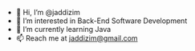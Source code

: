 - 👋 Hi, I’m @jaddizim
- 👀 I’m interested in Back-End Software Development
- 🌱 I’m currently learning Java
- 📫 Reach me at jaddizim@gmail.com

<!---
jaddizim/jaddizim is a ✨ special ✨ repository because its `README.md` (this file) appears on your GitHub profile.
You can click the Preview link to take a look at your changes.
--->
